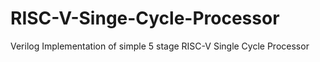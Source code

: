 # RISC-V-Singe-Cycle-Processor
Verilog Implementation of simple 5 stage RISC-V Single Cycle Processor
